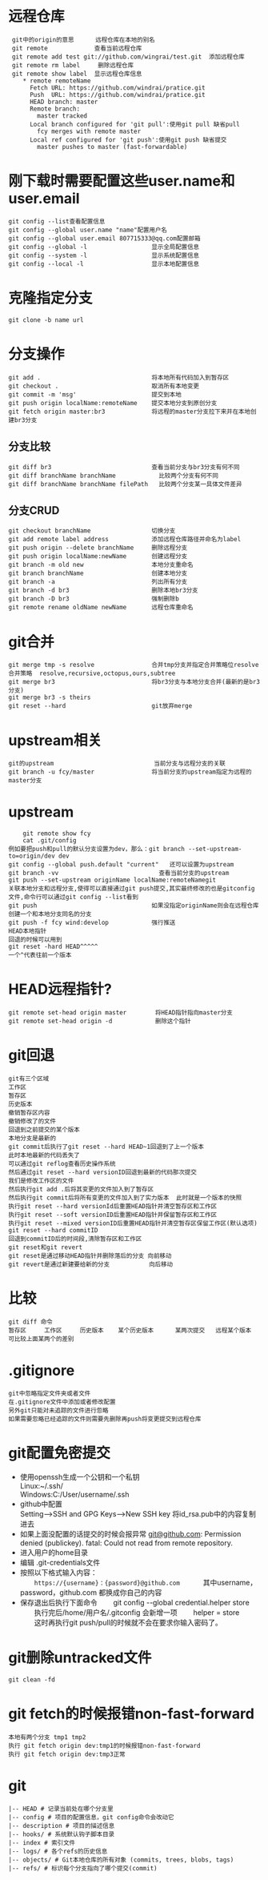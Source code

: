 # 远程仓库
     git中的origin的意思      远程仓库在本地的别名  
     git remote				查看当前远程仓库  
     git remote add test git://github.com/wingrai/test.git	添加远程仓库 
     git remote rm label     删除远程仓库  
     git remote show label  显示远程仓库信息
        * remote remoteName  
          Fetch URL: https://github.com/windrai/pratice.git  
          Push  URL: https://github.com/windrai/pratice.git  
          HEAD branch: master  
          Remote branch:  
            master tracked  
          Local branch configured for 'git pull':使用git pull 缺省pull  
            fcy merges with remote master  
          Local ref configured for 'git push':使用git push 缺省提交  
            master pushes to master (fast-forwardable)  
# 刚下载时需要配置这些user.name和user.email  
    git config --list查看配置信息  
    git config --global user.name "name"配置用户名  
    git config --global user.email 807715333@qq.com配置邮箱  
    git config --global -l                  显示全局配置信息  
    git config --system -l                  显示系统配置信息  
    git config --local -l                   显示本地配置信息  
# 克隆指定分支
    git clone -b name url       
# 分支操作            
    git add .                               将本地所有代码加入到暂存区  
    git checkout .                          取消所有本地变更  
    git commit -m 'msg'                     提交到本地  
    git push origin localName:remoteName	提交本地分支到原创分支  
    git fetch origin master:br3				将远程的master分支拉下来并在本地创建br3分支  
## 分支比较
    git diff br3    						查看当前分支与br3分支有何不同  
    git diff branchName branchName            比较两个分支有何不同  
    git diff branchName branchName filePath   比较两个分支某一具体文件差异
## 分支CRUD
	git checkout branchName                 切换分支  
	git add remote label address            添加远程仓库路径并命名为label  
	git push origin --delete branchName     删除远程分支  
	git push origin localName:newName       创建远程分支  
	git branch -m old new                   本地分支重命名  
	git branch branchName                   创建本地分支  
	git branch -a                           列出所有分支  
	git branch -d br3						删除本地br3分支  
	git branch -D br3                       强制删除b 
	git remote rename oldName newName       远程仓库重命名 
# git合并
	git merge tmp -s resolve				合并tmp分支并指定合并策略位resolve
	合并策略  resolve,recursive,octopus,ours,subtree
	git merge br3							将br3分支与本地分支合并(最新的是br3分支)  
	git merge br3 -s theirs 
	git reset --hard						git放弃merge 
# upstream相关
    git的upstream                            当前分支与远程分支的关联  
    git branch -u fcy/master                将当前分支的upstream指定为远程的master分支  
# upstream
        git remote show fcy  
        cat .git/config  
    例如要把push和pull的默认分支设置为dev，那么：git branch --set-upstream-to=origin/dev dev  
    git config --global push.default "current"   还可以设置为upstream  
    git branch -vv                            查看当前分支的upstream  
    git push --set-upstream originName localName:remoteNamegit  
    关联本地分支和远程分支,使得可以直接通过git push提交,其实最终修改的也是gitconfig文件,命令行可以通过git config --list看到
    git push                                如果没指定originName则会在远程仓库创建一个和本地分支同名的分支  
    git push -f fcy wind:develop            强行推送  
    HEAD本地指针
    回退的时候可以用到
    git reset -hard HEAD^^^^^
    一个^代表往前一个版本
# HEAD远程指针?  
    git remote set-head origin master        将HEAD指针指向master分支  
    git remote set-head origin -d            删除这个指针  
# git回退  
	git有三个区域  
	工作区  
	暂存区  
	历史版本
	撤销暂存区内容  
	撤销修改了的文件  
	回退到之前提交的某个版本  
	本地分支是最新的  
	git commit后执行了git reset --hard HEAD~1回退到了上一个版本  
	此时本地最新的代码丢失了  
	可以通过git reflog查看历史操作系统  
	然后通过git reset --hard versionID回退到最新的代码那次提交  
	我们是修改工作区的文件  
	然后执行git add .后将其变更的文件加入到了暂存区  
	然后执行git commit后将所有变更的文件加入到了实力版本  此时就是一个版本的快照  
	执行git reset --hard versionId后重置HEAD指针并清空暂存区和工作区  
	执行git reset --soft versionID后重置HEAD指针并保留暂存区和工作区  
	执行git reset --mixed versionID后重置HEAD指针并清空暂存区保留工作区(默认选项)  
	git reset --hard commitID
	回退到commitID后的时间段,清除暂存区和工作区
	git reset和git revert  
	git reset是通过移动HEAD指针并删除落后的分支 向前移动  
	git revert是通过新建要给新的分支           向后移动  
# 比较
    git diff 命令  
    暂存区     工作区     历史版本    某个历史版本      某两次提交   远程某个版本
    可比较上面某两个的差别  
# .gitignore
    git中忽略指定文件夹或者文件  
    在.gitignore文件中添加或者修改配置  
    另外git只能对未追踪的文件进行忽略  
    如果需要忽略已经追踪的文件则需要先删除再push将变更提交到远程仓库  
# git配置免密提交
+ 使用openssh生成一个公钥和一个私钥  
    Linux:~/.ssh/  
    Windows:C:/User/username/.ssh
+ github中配置  
    Setting-->SSH and GPG Keys-->New SSH key
    将id_rsa.pub中的内容复制进去
+ 如果上面没配置的话提交的时候会报异常
    git@github.com: Permission denied (publickey).
    fatal: Could not read from remote repository.
+ 进入用户的home目录
+ 编辑 .git-credentials文件
+ 按照以下格式输入内容：  
　　```https://{username}：{password}@github.com  ``` 
　　其中username，password，github.com 都换成你自己的内容 
+  保存退出后执行下面命令 
　　git config --global credential.helper store
　　执行完后/home/用户名/.gitconfig 会新增一项
　　helper = store
　　这时再执行git push/pull的时候就不会在要求你输入密码了。    
# git删除untracked文件
    git clean -fd
# git fetch的时候报错non-fast-forward
	本地有两个分支 tmp1 tmp2
	执行 git fetch origin dev:tmp1的时候报错non-fast-forward
	执行 git fetch origin dev:tmp3正常
# git
	|-- HEAD # 记录当前处在哪个分支里
	|-- config # 项目的配置信息，git config命令会改动它
	|-- description # 项目的描述信息
	|-- hooks/ # 系统默认钩子脚本目录
	|-- index # 索引文件
	|-- logs/ # 各个refs的历史信息
	|-- objects/ # Git本地仓库的所有对象 (commits, trees, blobs, tags)
	|-- refs/ # 标识每个分支指向了哪个提交(commit)

